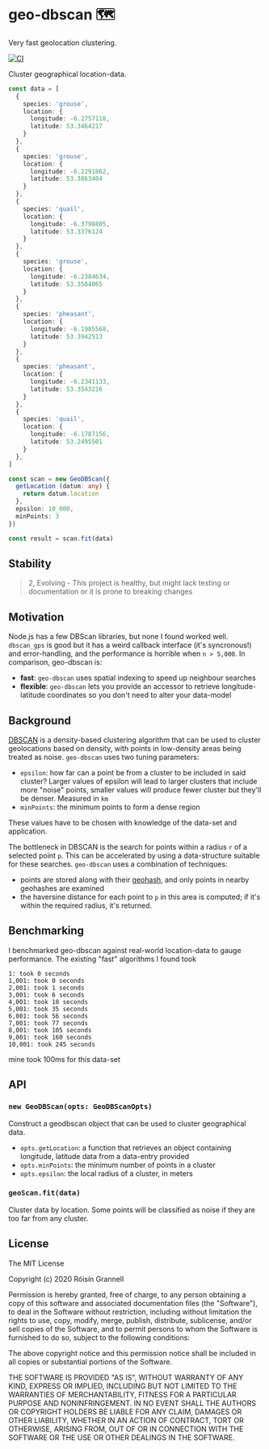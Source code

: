 
# geo-dbscan 🗺️

Very fast geolocation clustering.

[![CI](https://github.com/rgrannell1/geo-dbscan/actions/workflows/ci.yaml/badge.svg)](https://github.com/rgrannell1/geo-dbscan/actions/workflows/ci.yaml)

Cluster geographical location-data.

```ts
const data = [
  {
    species: 'grouse',
    location: {
      longitude: -6.2757118,
      latitude: 53.3464217
    }
  },
  {
    species: 'grouse',
    location: {
      longitude: -6.2291862,
      latitude: 53.3863404
    }
  },
  {
    species: 'quail',
    location: {
      longitude: -6.3798805,
      latitude: 53.3376124
    }
  },
  {
    species: 'grouse',
    location: {
      longitude: -6.2384634,
      latitude: 53.3584065
    }
  },
  {
    species: 'pheasant',
    location: {
      longitude: -6.1985568,
      latitude: 53.3942513
    }
  },
  {
    species: 'pheasant',
    location: {
      longitude: -6.2341133,
      latitude: 53.3543216
    }
  },
  {
    species: 'quail',
    location: {
      longitude: -6.1787156,
      latitude: 53.2495501
    }
  },
]

const scan = new GeoDBScan({
  getLocation (datum: any) {
    return datum.location
  },
  epsilon: 10_000,
  minPoints: 3
})

const result = scan.fit(data)
```

## Stability

> 2, Evolving - This project is healthy, but might lack testing or documentation or it is prone to breaking changes

## Motivation

Node.js has a few DBScan libraries, but none I found worked well. `dbscan_gps` is good but it has a weird callback interface (it's syncronous!) and error-handling, and the performance is horrible when `n > 5,000`. In comparison, geo-dbscan is:

- **fast**: `geo-dbscan` uses spatial indexing to speed up neighbour searches
- **flexible**: `geo-dbscan` lets you provide an accessor to retrieve longitude-latitude coordinates so you don't need to alter your data-model

## Background

[DBSCAN](https://en.wikipedia.org/wiki/DBSCAN) is a density-based clustering algorithm that can be used to cluster geolocations based on density, with points in low-density areas being treated as noise. `geo-dbscan` uses two tuning parameters:

- `epsilon`: how far can a point be from a cluster to be included in said cluster? Larger values of epsilon will lead to larger clusters that include more "noise" points, smaller values will produce fewer cluster but they'll be denser. Measured in `km`
- `minPoints`: the minimum points to form a dense region

These values have to be chosen with knowledge of the data-set and application.

The bottleneck in DBSCAN is the search for points within a radius `r` of a selected point `p`. This can be accelerated by using a data-structure suitable for these searches. `geo-dbscan` uses a combination of techniques:

- points are stored along with their [geohash](https://en.wikipedia.org/wiki/Geohash#Algorithm_and_example), and only points in nearby geohashes are examined 
- the haversine distance for each point to `p` in this area is computed; if it's within the required radius, it's returned.

## Benchmarking

I benchmarked geo-dbscan against real-world location-data to gauge performance. The existing "fast" algorithms I found took

```
1: took 0 seconds
1,001: took 0 seconds
2,001: took 1 seconds
3,001: took 6 seconds
4,001: took 18 seconds
5,001: took 35 seconds
6,001: took 56 seconds
7,001: took 77 seconds
8,001: took 105 seconds
9,001: took 160 seconds
10,001: took 245 seconds
```

mine took 100ms for this data-set

## API

### `new GeoDBScan(opts: GeoDBScanOpts)`

Construct a geodbscan object that can be used to cluster geographical data.

- `opts.getLocation`: a function that retrieves an object containing longitude, latitude data from a data-entry provided
- `opts.minPoints`: the minimum number of points in a cluster
- `opts.epsilon`: the local radius of a cluster, in meters

### `geoScan.fit(data)`

Cluster data by location. Some points will be classified as noise if they are too far from any cluster.

## License

The MIT License

Copyright (c) 2020 Róisín Grannell

Permission is hereby granted, free of charge, to any person obtaining a copy of this software and associated documentation files (the "Software"), to deal in the Software without restriction, including without limitation the rights to use, copy, modify, merge, publish, distribute, sublicense, and/or sell copies of the Software, and to permit persons to whom the Software is furnished to do so, subject to the following conditions:

The above copyright notice and this permission notice shall be included in all copies or substantial portions of the Software.

THE SOFTWARE IS PROVIDED "AS IS", WITHOUT WARRANTY OF ANY KIND, EXPRESS OR IMPLIED, INCLUDING BUT NOT LIMITED TO THE WARRANTIES OF MERCHANTABILITY, FITNESS FOR A PARTICULAR PURPOSE AND NONINFRINGEMENT. IN NO EVENT SHALL THE AUTHORS OR COPYRIGHT HOLDERS BE LIABLE FOR ANY CLAIM, DAMAGES OR OTHER LIABILITY, WHETHER IN AN ACTION OF CONTRACT, TORT OR OTHERWISE, ARISING FROM, OUT OF OR IN CONNECTION WITH THE SOFTWARE OR THE USE OR OTHER DEALINGS IN THE SOFTWARE.
